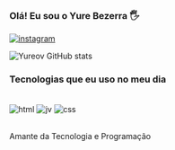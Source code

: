 ### Olá! Eu sou o Yure Bezerra 🖐️

[![instagram](https://img.shields.io/badge/Instagram-E4405F?style=for-the-badge&logo=instagram&logoColor=white)](https://instagram.com/yureoliveira1)

![Yureov GitHub stats](https://github-readme-stats.vercel.app/api?username=Yureov&show_icons=true&theme=onedark)

### Tecnologias que eu uso no meu dia
<div style="display: inline_block"><br/>
    <img align="center" alt="html"src="https://img.shields.io/badge/HTML-239120?style=for-the-badge&logo=html5&logoColor=black">
    <img align="center" alt="jv"src="https://img.shields.io/badge/JavaScript-F7DF1E?style=for-the-badge&logo=javascript&logoColor=red">
    <img align="center" alt="css"src="https://img.shields.io/badge/CSS-239120?&style=for-the-badge&logo=css3&logoColor=white">
</div><br/>

Amante da Tecnologia e Programação
